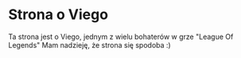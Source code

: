 # Strona o Viego
Ta strona jest o Viego, jednym z wielu bohaterów w grze "League Of Legends"
Mam nadzieję, że strona się spodoba :)
